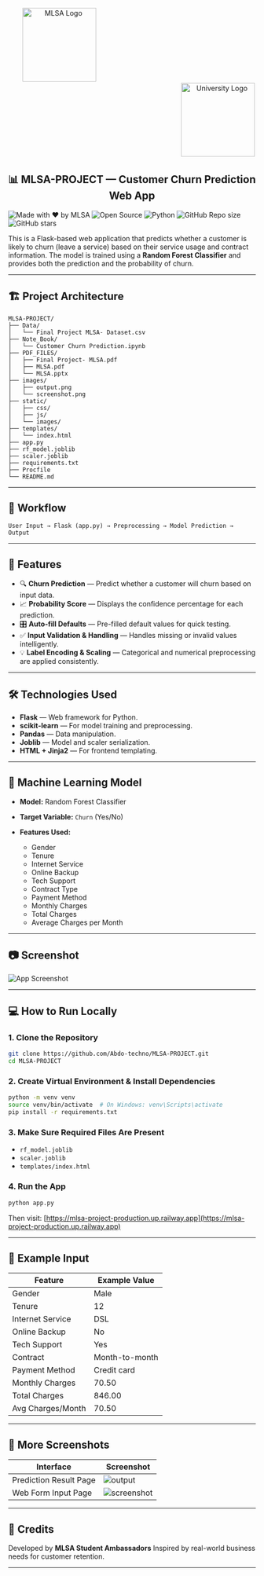 <p align="center">
  <img src="images/mlsa-logo.png" alt="MLSA Logo" width="150" />
  &nbsp;&nbsp;&nbsp;&nbsp;&nbsp;&nbsp;&nbsp;&nbsp;&nbsp;&nbsp;&nbsp;&nbsp;&nbsp;&nbsp;&nbsp;&nbsp;&nbsp;&nbsp;&nbsp;&nbsp;&nbsp;&nbsp;&nbsp;&nbsp;  
  &nbsp;&nbsp;&nbsp;&nbsp;&nbsp;&nbsp;&nbsp;&nbsp;&nbsp;&nbsp;&nbsp;&nbsp;&nbsp;&nbsp;&nbsp;&nbsp;&nbsp;&nbsp;&nbsp;&nbsp;&nbsp;&nbsp;&nbsp;&nbsp;
  &nbsp;&nbsp;&nbsp;&nbsp;&nbsp;&nbsp;&nbsp;&nbsp;&nbsp;&nbsp;&nbsp;&nbsp;&nbsp;&nbsp;&nbsp;&nbsp;&nbsp;&nbsp;&nbsp;&nbsp;&nbsp;&nbsp;&nbsp;&nbsp;
  &nbsp;&nbsp;&nbsp;&nbsp;&nbsp;&nbsp;&nbsp;&nbsp;&nbsp;&nbsp;&nbsp;&nbsp;&nbsp;&nbsp;&nbsp;&nbsp;&nbsp;&nbsp;&nbsp;&nbsp;&nbsp;&nbsp;&nbsp;&nbsp;
  &nbsp;&nbsp;&nbsp;&nbsp;&nbsp;&nbsp;&nbsp;&nbsp;&nbsp;&nbsp;&nbsp;&nbsp;&nbsp;&nbsp;&nbsp;&nbsp;&nbsp;&nbsp;&nbsp;&nbsp;&nbsp;&nbsp;&nbsp;&nbsp;
  &nbsp;&nbsp;&nbsp;&nbsp;&nbsp;&nbsp;&nbsp;&nbsp;&nbsp;&nbsp;&nbsp;&nbsp;&nbsp;&nbsp;&nbsp;&nbsp;&nbsp;&nbsp;&nbsp;&nbsp;&nbsp;&nbsp;&nbsp;&nbsp;
  &nbsp;&nbsp;&nbsp;&nbsp;&nbsp;&nbsp;&nbsp;&nbsp;&nbsp;&nbsp;&nbsp;&nbsp;&nbsp;
  <img src="images/TMP-png.png" alt="University Logo" width="150" />
</p>

<h2 align="center">📊 MLSA-PROJECT — Customer Churn Prediction Web App</h2>




![Made with ❤️ by MLSA](https://img.shields.io/badge/Made%20with-%E2%9D%A4%EF%B8%8F%20by%20MLSA-blueviolet)
![Open Source](https://img.shields.io/badge/Status-Open--Source-brightgreen)
![Python](https://img.shields.io/badge/Made%20with-Python-3776AB?logo=python)
![GitHub Repo size](https://img.shields.io/github/repo-size/Abdo-techno/MLSA-PROJECT)
![GitHub stars](https://img.shields.io/github/stars/Abdo-techno/MLSA-PROJECT?style=social)
 
This is a Flask-based web application that predicts whether a customer is likely to churn (leave a service) based on their service usage and contract information. The model is trained using a **Random Forest Classifier** and provides both the prediction and the probability of churn.

---

## 🏗️ Project Architecture

```
MLSA-PROJECT/
├── Data/
│   └── Final Project MLSA- Dataset.csv
├── Note_Book/
│   └── Customer Churn Prediction.ipynb
├── PDF_FILES/
│   ├── Final Project- MLSA.pdf
│   ├── MLSA.pdf
│   └── MLSA.pptx
├── images/
│   ├── output.png
│   └── screenshot.png
├── static/
│   ├── css/
│   ├── js/
│   └── images/
├── templates/
│   └── index.html
├── app.py
├── rf_model.joblib
├── scaler.joblib
├── requirements.txt
├── Procfile
└── README.md
```

---

## 🔄 Workflow

```
User Input → Flask (app.py) → Preprocessing → Model Prediction → Output
```

---

## 🚀 Features

* 🔍 **Churn Prediction** — Predict whether a customer will churn based on input data.
* 📈 **Probability Score** — Displays the confidence percentage for each prediction.
* 🎛️ **Auto-fill Defaults** — Pre-filled default values for quick testing.
* ✅ **Input Validation & Handling** — Handles missing or invalid values intelligently.
* 💡 **Label Encoding & Scaling** — Categorical and numerical preprocessing are applied consistently.

---

## 🛠️ Technologies Used

* **Flask** — Web framework for Python.
* **scikit-learn** — For model training and preprocessing.
* **Pandas** — Data manipulation.
* **Joblib** — Model and scaler serialization.
* **HTML + Jinja2** — For frontend templating.

---

## 🧠 Machine Learning Model

* **Model:** Random Forest Classifier
* **Target Variable:** `Churn` (Yes/No)
* **Features Used:**

  * Gender
  * Tenure
  * Internet Service
  * Online Backup
  * Tech Support
  * Contract Type
  * Payment Method
  * Monthly Charges
  * Total Charges
  * Average Charges per Month

---

## 📷 Screenshot

![App Screenshot](images/output.png)

---

## 💻 How to Run Locally

### 1. Clone the Repository

```bash
git clone https://github.com/Abdo-techno/MLSA-PROJECT.git
cd MLSA-PROJECT
```

### 2. Create Virtual Environment & Install Dependencies

```bash
python -m venv venv
source venv/bin/activate  # On Windows: venv\Scripts\activate
pip install -r requirements.txt
```

### 3. Make Sure Required Files Are Present

* `rf_model.joblib`
* `scaler.joblib`
* `templates/index.html`

### 4. Run the App

```bash
python app.py
```

Then visit: [https://mlsa-project-production.up.railway.app](https://mlsa-project-production.up.railway.app)

---

## 📝 Example Input

| Feature           | Example Value  |
| ----------------- | -------------- |
| Gender            | Male           |
| Tenure            | 12             |
| Internet Service  | DSL            |
| Online Backup     | No             |
| Tech Support      | Yes            |
| Contract          | Month-to-month |
| Payment Method    | Credit card    |
| Monthly Charges   | 70.50          |
| Total Charges     | 846.00         |
| Avg Charges/Month | 70.50          |

---

## 📸 More Screenshots

| Interface              | Screenshot                           |
| ---------------------- | ------------------------------------ |
| Prediction Result Page | ![output](images/output.png)         |
| Web Form Input Page    | ![screenshot](images/screenshot.png) |

---

## 🙌 Credits

Developed by **MLSA Student Ambassadors**
Inspired by real-world business needs for customer retention.

---
